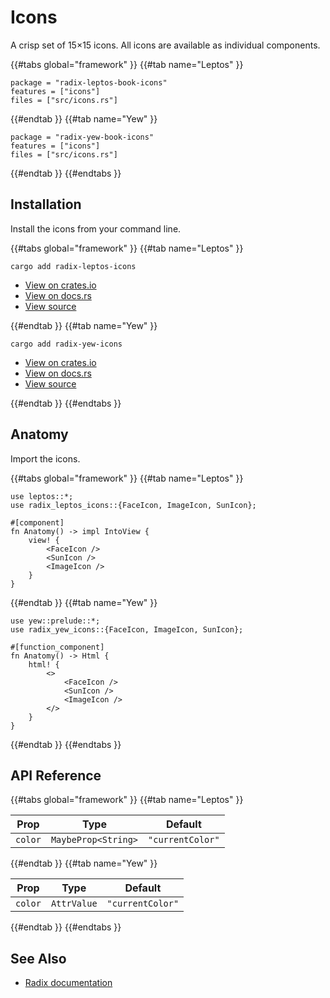 # Icons

A crisp set of 15×15 icons. All icons are available as individual components.

{{#tabs global="framework" }}
{{#tab name="Leptos" }}

```toml,trunk
package = "radix-leptos-book-icons"
features = ["icons"]
files = ["src/icons.rs"]
```

{{#endtab }}
{{#tab name="Yew" }}

```toml,trunk
package = "radix-yew-book-icons"
features = ["icons"]
files = ["src/icons.rs"]
```

{{#endtab }}
{{#endtabs }}

## Installation

Install the icons from your command line.

{{#tabs global="framework" }}
{{#tab name="Leptos" }}

```shell
cargo add radix-leptos-icons
```

-   [View on crates.io](https://crates.io/crates/radix-leptos-icons)
-   [View on docs.rs](https://docs.rs/radix-leptos-icons/latest/radix_leptos_icons/)
-   [View source](https://github.com/RustForWeb/radix/tree/main/packages/icons/leptos)

{{#endtab }}
{{#tab name="Yew" }}

```shell
cargo add radix-yew-icons
```

-   [View on crates.io](https://crates.io/crates/radix-yew-icons)
-   [View on docs.rs](https://docs.rs/radix-yew-icons/latest/radix_yew_icons/)
-   [View source](https://github.com/RustForWeb/radix/tree/main/packages/icons/yew)

{{#endtab }}
{{#endtabs }}

## Anatomy

Import the icons.

{{#tabs global="framework" }}
{{#tab name="Leptos" }}

```rust,ignore
use leptos::*;
use radix_leptos_icons::{FaceIcon, ImageIcon, SunIcon};

#[component]
fn Anatomy() -> impl IntoView {
    view! {
        <FaceIcon />
        <SunIcon />
        <ImageIcon />
    }
}
```

{{#endtab }}
{{#tab name="Yew" }}

```rust,ignore
use yew::prelude::*;
use radix_yew_icons::{FaceIcon, ImageIcon, SunIcon};

#[function_component]
fn Anatomy() -> Html {
    html! {
        <>
            <FaceIcon />
            <SunIcon />
            <ImageIcon />
        </>
    }
}
```

{{#endtab }}
{{#endtabs }}

## API Reference

{{#tabs global="framework" }}
{{#tab name="Leptos" }}

| Prop    | Type                | Default          |
| ------- | ------------------- | ---------------- |
| `color` | `MaybeProp<String>` | `"currentColor"` |

{{#endtab }}
{{#tab name="Yew" }}

| Prop    | Type        | Default          |
| ------- | ----------- | ---------------- |
| `color` | `AttrValue` | `"currentColor"` |

{{#endtab }}
{{#endtabs }}

## See Also

-   [Radix documentation](https://www.radix-ui.com/icons)
